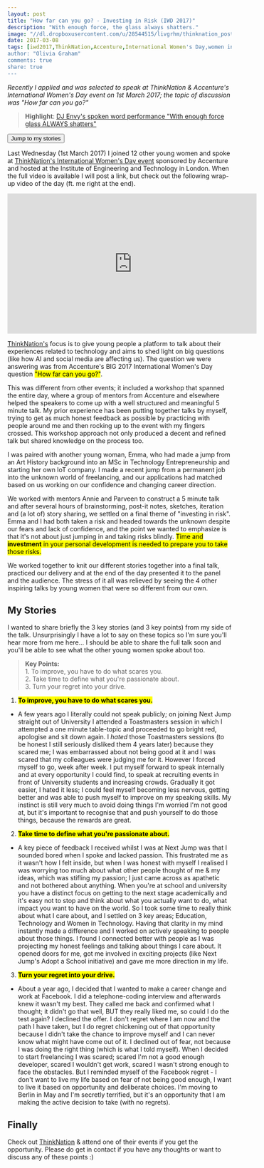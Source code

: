 ```yaml
---
layout: post
title: "How far can you go? - Investing in Risk (IWD 2017)"
description: "With enough force, the glass always shatters."
image: "//dl.dropboxusercontent.com/u/28544515/livgrhm/thinknation_post.jpg"
date: 2017-03-08
tags: [iwd2017,ThinkNation,Accenture,International Women's Day,women in tech]
author: "Olivia Graham"
comments: true
share: true
---
```

*Recently I applied and was selected to speak at ThinkNation &amp; Accenture's International Women's Day event on 1st March 2017; the topic of discussion was "How far can you go?"*

<blockquote>
<b>Highlight</b>: <a href="http://thinknation.co/blog/dj-music-artist-envy-enough-force-glass-always-shatters" target="_blank">DJ Envy's spoken word performance "With enough force glass ALWAYS shatters"</a>
</blockquote>

<a href="#story"><button class="btn btn-primary">Jump to my stories</button></a>

Last Wednesday (1st March 2017) I joined 12 other young women and spoke at <a href="//thinknation.co/node/586" target="_blank">ThinkNation's International Women's Day event</a> sponsored by Accenture and hosted at the Institute of Engineering and Technology in London. When the full video is available I will post a link, but check out the following wrap-up video of the day (ft. me right at the end).

<div style="text-align:center;">
<iframe width="560" height="315" src="https://www.youtube.com/embed/wMgsZ58pLzg" frameborder="0" allowfullscreen></iframe>
</div>

<a href="//thinknation.co/about" target="_blank">ThinkNation's</a> focus is to give young people a platform to talk about their experiences related to technology and aims to shed light on big questions (like how AI and social media are affecting us). The question we were answering was from Accenture's BIG 2017 International Women's Day question <mark>"How far can you go?"</mark>.

This was different from other events; it included a workshop that spanned the entire day, where a group of mentors from Accenture and elsewhere helped the speakers to come up with a well structured and meaningful 5 minute talk. My prior experience has been putting together talks by myself, trying to get as much honest feedback as possible by practicing with people around me and then rocking up to the event with my fingers crossed. This workshop approach not only produced a decent and refined talk but shared knowledge on the process too.

I was paired with another young woman, Emma, who had made a jump from an Art History background into an MSc in Technology Entrepreneurship and starting her own IoT company. I made a recent jump from a permanent job into the unknown world of freelancing, and our applications had matched based on us working on our confidence and changing career direction.

We worked with mentors Annie and Parveen to construct a 5 minute talk and after several hours of brainstorming, post-it notes, sketches, iteration and (a lot of) story sharing, we settled on a final theme of "investing in risk". Emma and I had both taken a risk and headed towards the unknown despite our fears and lack of confidence, and the point we wanted to emphasize is that it's not about just jumping in and taking risks blindly. <mark>Time and <b>investment</b> in your personal development is needed to prepare you to take those risks.</mark>

<a name="story"></a>
We worked together to knit our different stories together into a final talk, practiced our delivery and at the end of the day presented it to the panel and the audience. The stress of it all was relieved by seeing the 4 other inspiring talks by young women that were so different from our own.

<h2>My Stories</h2>

I wanted to share briefly the 3 key stories (and 3 key points) from my side of the talk. Unsurprisingly I have a lot to say on these topics so I'm sure you'll hear more from me here... I should be able to share the full talk soon and you'll be able to see what the other young women spoke about too.

<blockquote>
<b>Key Points:</b><br>
1. To improve, you have to do what scares you.<br>
2. Take time to define what you're passionate about.<br>
3. Turn your regret into your drive.
</blockquote>

1. <mark><b>To improve, you have to do what scares you.</b></mark>
- A few years ago I literally could not speak publicly; on joining Next Jump straight out of University I attended a Toastmasters session in which I attempted a one minute table-topic and proceeded to go bright red, apologise and sit down again. I *hated* those Toastmasters sessions (to be honest I still seriously disliked them 4 years later) because they scared me; I was embarrassed about not being good at it and I was scared that my colleagues were judging me for it. However I forced myself to go, week after week. I put myself forward to speak internally and at every opportunity I could find, to speak at recruiting events in front of University students and increasing crowds. Gradually it got easier, I hated it less; I could feel myself becoming less nervous, getting better and was able to push myself to improve on my speaking skills. My instinct is still very much to avoid doing things I'm worried I'm not good at, but it's important to recognise that and push yourself to do those things, because the rewards are great.
2. <mark><b>Take time to define what you're passionate about.</b></mark>
- A key piece of feedback I received whilst I was at Next Jump was that I sounded bored when I spoke and lacked passion. This frustrated me as it wasn't how I felt inside, but when I was honest with myself I realised I was worrying too much about what other people thought of me &amp; my ideas, which was stifling my passion; I just came across as apathetic and not bothered about anything. When you're at school and university you have a distinct focus on getting to the next stage academically and it's easy not to stop and think about what you actually want to do, what impact you want to have on the world. So I took some time to really think about what I care about, and I settled on 3 key areas; Education, Technology and Women in Technology. Having that clarity in my mind instantly made a difference and I worked on actively speaking to people about those things. I found I connected better with people as I was projecting my honest feelings and talking about things I care about. It opened doors for me, got me involved in exciting projects (like Next Jump's Adopt a School initiative) and gave me more direction in my life.
3. <mark><b>Turn your regret into your drive.</b></mark>
- About a year ago, I decided that I wanted to make a career change and work at Facebook. I did a telephone-coding interview and afterwards knew it wasn't my best. They called me back and confirmed what I thought; it didn't go that well, BUT they really liked me, so could I do the test again? I declined the offer. I don't regret where I am now and the path I have taken, but I do regret chickening out of that opportunity because I didn't take the chance to improve myself and I can never know what might have come out of it. I declined out of fear, not because I was doing the right thing (which is what I told myself). When I decided to start freelancing I was scared; scared I'm not a good enough developer, scared I wouldn't get work, scared I wasn't strong enough to face the obstacles. But I reminded myself of the Facebook regret - I don't want to live my life based on fear of not being good enough, I want to live it based on opportunity and deliberate choices. I'm moving to Berlin in May and I'm secretly terrified, but it's an opportunity that I am making the active decision to take (with no regrets).

<h2>Finally</h2>
Check out <a href="//thinknation.co/about" target="_blank">ThinkNation</a> &amp; attend one of their events if you get the opportunity. Please do get in contact if you have any thoughts or want to discuss any of these points :)
